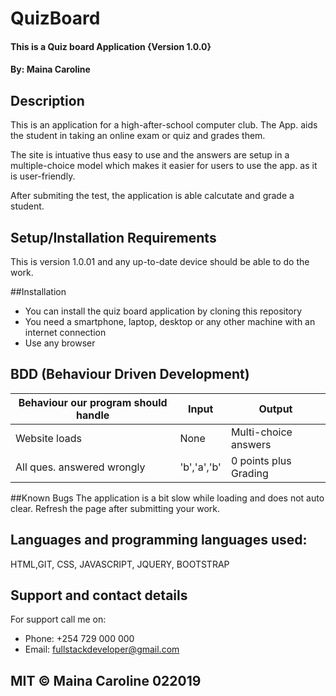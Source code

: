 # QuizBoard

#### This is a Quiz board Application {Version 1.0.0}

#### By: Maina Caroline

## Description
This is an application for a high-after-school computer club. The App. aids the student in taking an online exam or quiz 
and grades them.

The site is intuative thus easy to use and the answers are setup in a multiple-choice model which makes it easier for users to use the app. as it is user-friendly.

After submiting the test, the application is able calcutate and grade a student.

## Setup/Installation Requirements
This is version 1.0.01 and any up-to-date device should be able to do the work. 

##Installation 
* You can install the quiz board application by cloning this repository
* You need a smartphone, laptop, desktop or any other machine with an internet connection
* Use any browser

## BDD (Behaviour Driven Development)

| Behaviour our program should handle           | Input           | Output                        |
| ----------------------------------------------|-----------------| ------------------------------|
| Website loads                                 | None            | Multi-choice answers          |                            | No questions answered                         | None            | please complete the questions |                           |All ques. answered correctly                   | "a",'b', 'c'    | 30 points plus Grading        |                     
| All ques. answered wrongly                    | 'b','a','b'     | 0 points plus Grading         |
                                                        
                                                                                     
##Known Bugs
The application is a bit slow while loading and does not auto clear. Refresh the page after submitting your work.

## Languages and programming languages used:
HTML,GIT, CSS, JAVASCRIPT, JQUERY, BOOTSTRAP

## Support and contact details
For support call me on:
* Phone: +254 729 000 000
* Email: fullstackdeveloper@gmail.com


## MIT © Maina Caroline 022019



